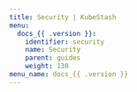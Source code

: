 ```yaml
---
title: Security | KubeStash
menu:
  docs_{{ .version }}:
    identifier: security
    name: Security
    parent: guides
    weight: 130
menu_name: docs_{{ .version }}
---
```


